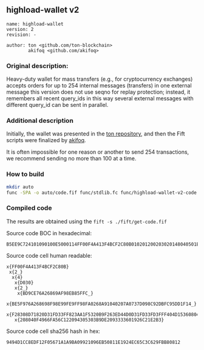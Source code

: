 ## highload-wallet v2

```
name: highload-wallet
version: 2
revision: -

author: ton <github.com/ton-blockchain>
        akifoq <github.com/akifoq>
```

### Original description:

Heavy-duty wallet for mass transfers (e.g., for cryptocurrency exchanges) accepts orders for up to 254 internal messages (transfers) in one external message this version does not use seqno for replay protection; instead, it remembers all recent query_ids in this way several external messages with different query_id can be sent in parallel.

### Additional description

Initially, the wallet was presented in the [ton repository](https://github.com/newton-blockchain/ton/commit/ecb3e06a06628c358b42ac43c96168d51dbb92e3#diff-c7e0e4eba5dd27ad37d0981cf798d9ecddd2e61f3cf79b5dc7ca60785b2941a5), and then the Fift scripts were finalized by [akifoq](https://github.com/akifoq). 

It is often impossible for one reason or another to send 254 transactions, we recommend sending no more than 100 at a time. 

### How to build

```bash
mkdir auto
func -SPA -o auto/code.fif func/stdlib.fc func/highload-wallet-v2-code.fc
```

### Compiled code

The results are obtained using the `fift -s ./fift/get-code.fif`

Source code BOC in hexadecimal:
```text
B5EE9C724101090100E5000114FF00F4A413F4BCF2C80B010201200203020148040501EAF28308D71820D31FD33FF823AA1F5320B9F263ED44D0D31FD33FD3FFF404D153608040F40E6FA131F2605173BAF2A207F901541087F910F2A302F404D1F8007F8E16218010F4786FA5209802D307D43001FB009132E201B3E65B8325A1C840348040F4438AE63101C8CB1F13CB3FCBFFF400C9ED54080004D03002012006070017BD9CE76A26869AF98EB85FFC0041BE5F976A268698F98E99FE9FF98FA0268A91040207A0737D098C92DBFC95DD1F140034208040F4966FA56C122094305303B9DE2093333601926C21E2B39F9E545A
```

Source code cell human readable:
```text
x{FF00F4A413F4BCF2C80B}
 x{2_}
  x{4}
   x{D030}
   x{2_}
    x{BD9CE76A26869AF98EB85FFC_}
    x{BE5F976A268698F98E99FE9FF98FA0268A91040207A0737D098C92DBFC95DD1F14_}
  x{F28308D71820D31FD33FF823AA1F5320B9F263ED44D0D31FD33FD3FFF404D153608040F40E6FA131F2605173BAF2A207F901541087F910F2A302F404D1F8007F8E16218010F4786FA5209802D307D43001FB009132E201B3E65B8325A1C840348040F4438AE63101C8CB1F13CB3FCBFFF400C9ED54}
   x{208040F4966FA56C122094305303B9DE2093333601926C21E2B3}
```

Source code cell sha256 hash in hex:
```text
9494D1CC8EDF12F05671A1A9BA09921096EB50811E1924EC65C3C629FBB80812
```